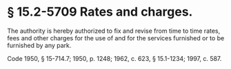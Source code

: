 # § 15.2-5709 Rates and charges.

<p>The authority is hereby authorized to fix and revise from time to time rates, fees and other charges for the use of and for the services furnished or to be furnished by any park.</p><p>Code 1950, § 15-714.7; 1950, p. 1248; 1962, c. 623, § 15.1-1234; 1997, c. 587.</p>